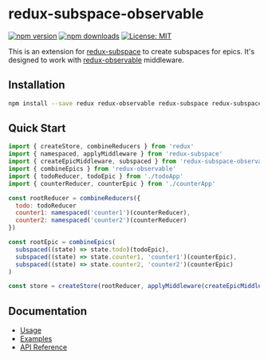 # redux-subspace-observable

[![npm version](https://img.shields.io/npm/v/redux-subspace-observable.svg?style=flat-square)](https://www.npmjs.com/package/redux-subspace-observable)
[![npm downloads](https://img.shields.io/npm/dm/redux-subspace-observable.svg?style=flat-square)](https://www.npmjs.com/package/redux-subspace-observable)
[![License: MIT](https://img.shields.io/npm/l/redux-subspace-observable.svg?style=flat-square)](/LICENSE.md)

This is an extension for [redux-subspace](/) to create subspaces for epics. It's designed to work with [redux-observable](https://redux-observable.js.org/) middleware.

## Installation

```sh
npm install --save redux redux-observable redux-subspace redux-subspace-observable
```

## Quick Start

```javascript
import { createStore, combineReducers } from 'redux'
import { namespaced, applyMiddleware } from 'redux-subspace'
import { createEpicMiddleware, subspaced } from 'redux-subspace-observable'
import { combineEpics } from 'redux-observable'
import { todoReducer, todoEpic } from './todoApp'
import { counterReducer, counterEpic } from './counterApp'

const rootReducer = combineReducers({
  todo: todoReducer
  counter1: namespaced('counter1')(counterReducer),
  counter2: namespaced('counter2')(counterReducer)
})

const rootEpic = combineEpics(
  subspaced((state) => state.todo)(todoEpic),
  subspaced((state) => state.counter1, 'counter1')(counterEpic),
  subspaced((state) => state.counter2, 'counter2')(counterEpic)
)

const store = createStore(rootReducer, applyMiddleware(createEpicMiddleware(rootEpic)))
```

## Documentation

* [Usage](/packages/redux-subspace-observable/docs/Usage.md)
* [Examples](/docs/Examples.md#redux-subspace-observable)
* [API Reference](/packages/redux-subspace-observable/docs/api/README.md)
